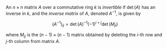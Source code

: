 An $n\times n$ matrix $A$ over a commutative ring $k$ is *invertible* if $\det(A)$ has an inverse in $k$, and the *inverse matrix* of $A$, denoted $A^{-1}$, is given by

$$
(A^{-1})_{ij} = \det(A)^{-1} (-1)^{i+j} \det(M_{ji})
$$

where $M_{ij}$ is the $(n-1)\times (n-1)$ matrix obtained by deleting the $i$-th row and $j$-th column from matrix $A$.
